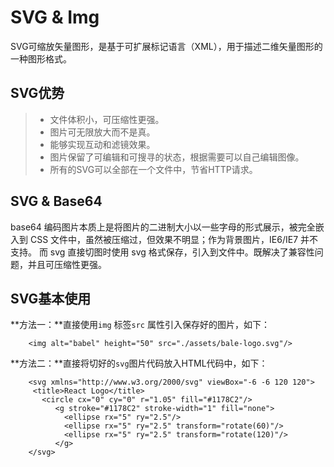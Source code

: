 # SVG & Img
 SVG可缩放矢量图形，是基于可扩展标记语言（XML），用于描述二维矢量图形的一种图形格式。   
 
## SVG优势
 
> - 文件体积小，可压缩性更强。
> - 图片可无限放大而不是真。 
> - 能够实现互动和滤镜效果。
> - 图片保留了可编辑和可搜寻的状态，根据需要可以自己编辑图像。  
> - 所有的SVG可以全部在一个文件中，节省HTTP请求。  
> 

## SVG & Base64

base64 编码图片本质上是将图片的二进制大小以一些字母的形式展示，被完全嵌入到 CSS 文件中，虽然被压缩过，但效果不明显；作为背景图片，IE6/IE7 并不支持。
而 svg 直接切图时使用 svg 格式保存，引入到文件中。既解决了兼容性问题，并且可压缩性更强。

## SVG基本使用

**方法一：**直接使用`img` 标签`src` 属性引入保存好的图片，如下：

```
    <img alt="babel" height="50" src="./assets/bale-logo.svg"/>
```

**方法二：**直接将切好的`svg`图片代码放入HTML代码中，如下：

```
    <svg xmlns="http://www.w3.org/2000/svg" viewBox="-6 -6 120 120">
     <title>React Logo</title>
       <circle cx="0" cy="0" r="1.05" fill="#1178C2"/>
          <g stroke="#1178C2" stroke-width="1" fill="none">
            <ellipse rx="5" ry="2.5"/>
            <ellipse rx="5" ry="2.5" transform="rotate(60)"/>
            <ellipse rx="5" ry="2.5" transform="rotate(120)"/>
          </g>
    </svg>
```
